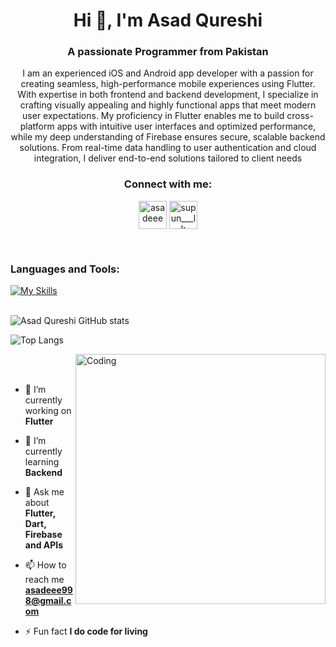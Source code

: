 

<h1 align="center">Hi 👋, I'm Asad Qureshi</h1>
<h3 align="center">A passionate Programmer from Pakistan</h3>
<p align="center">I am an experienced iOS and Android app developer with a passion for creating seamless, high-performance mobile experiences using Flutter. With expertise in both frontend and backend development, I specialize in crafting visually appealing and highly functional apps that meet modern user expectations.
My proficiency in Flutter enables me to build cross-platform apps with intuitive user interfaces and optimized performance, while my deep understanding of Firebase ensures secure, scalable backend solutions. From real-time data handling to user authentication and cloud integration, I deliver end-to-end solutions tailored to client needs
</p>

<h3 align="Center">Connect with me:</h3>
<p align="Center">
<a href="https://www.linkedin.com/in/asadeee/" target="blank"><img align="center" src="https://upload.wikimedia.org/wikipedia/commons/c/ca/LinkedIn_logo_initials.png" alt="asadeee" height="45" width="45" /></a>
<a href="https://www.instagram.com/codewithasadee/" target="blank"><img align="center" src="https://raw.githubusercontent.com/rahuldkjain/github-profile-readme-generator/master/src/images/icons/Social/instagram.svg" alt="supun___lk" height="45" width="45" /></a>

</p>
<br>




### Languages and Tools:
[![My Skills](https://skillicons.dev/icons?i=flutter,dart,firebase,github,git,postman)](https://skillicons.dev)
<br><br>

![Asad Qureshi GitHub stats](https://github-readme-stats.vercel.app/api?username=asadeee-web&show_icons=true&theme=dark)

![Top Langs](https://github-readme-stats.vercel.app/api/top-langs/?username=asadeee-web&theme=dark)


<img align="right" alt="Coding" width="400" src="https://user-images.githubusercontent.com/74038190/229223263-cf2e4b07-2615-4f87-9c38-e37600f8381a.gif">
<br><br>

- 🔭 I’m currently working on **Flutter**

- 🌱 I’m currently learning **Backend**

- 💬 Ask me about **Flutter, Dart, Firebase and APIs**

- 📫 How to reach me **asadeee998@gmail.com**

- ⚡ Fun fact **I do code for living**



